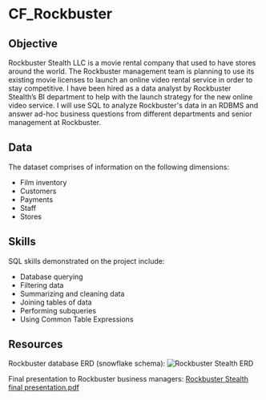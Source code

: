 # CF_Rockbuster
## Objective
Rockbuster Stealth LLC is a movie rental company that used to have stores around the world. The Rockbuster management team is planning to use its existing movie licenses to launch an online video rental service in order to stay competitive. I have been hired as a data analyst by Rockbuster Stealth’s BI department to help with the launch strategy for the new online video service. I will use SQL to analyze Rockbuster's data in an RDBMS and answer ad-hoc business questions from different departments and senior management at Rockbuster.
## Data
The dataset comprises of information on the following dimensions:
- Film inventory
- Customers
- Payments
- Staff
- Stores
## Skills
SQL skills demonstrated on the project include:
- Database querying
- Filtering data
- Summarizing and cleaning data
- Joining tables of data
- Performing subqueries
- Using Common Table Expressions
## Resources
Rockbuster database ERD (snowflake schema): ![Rockbuster Stealth ERD](https://github.com/robertdavies412/CF_Rockbuster/assets/152107027/13fdac6f-4a2e-4aba-83f5-8bdec1b7225c)

Final presentation to Rockbuster business managers: [Rockbuster Stealth final presentation.pdf](https://github.com/robertdavies412/CF_Rockbuster/files/13553726/Rockbuster.Stealth.final.presentation.pdf)
